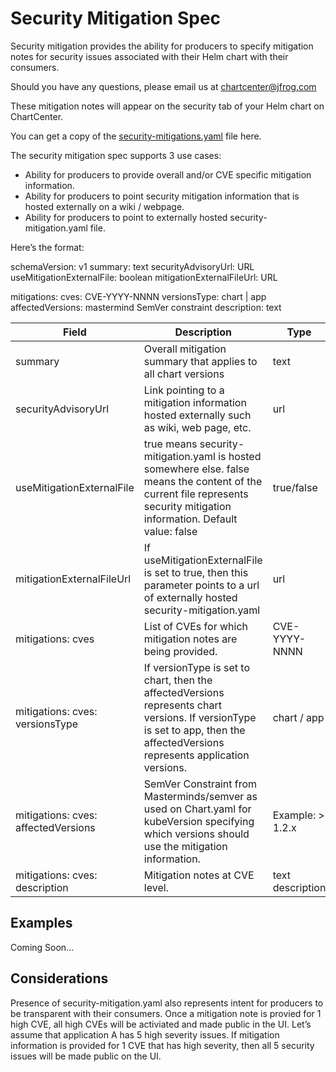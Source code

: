 # Security Mitigation Spec

Security mitigation provides the ability for producers to specify mitigation notes for security issues associated with their Helm chart with their consumers.

Should you have any questions, please email us at [chartcenter@jfrog.com](mailto:chartcenter@jfrog.com)

These mitigation notes will appear on the security tab of your Helm chart on ChartCenter.

You can get a copy of the [security-mitigations.yaml](https://github.com/jfrog/chartcenter/blob/master/docs/security-mitigation.yaml) file here.

The security mitigation spec supports 3 use cases:
* Ability for producers to provide overall and/or CVE specific mitigation information. 
* Ability for producers to point security mitigation information that is hosted externally on a wiki / webpage.
* Ability for producers to point to externally hosted security-mitigation.yaml file.

Here’s the format:

schemaVersion: v1
summary: text
securityAdvisoryUrl: URL
useMitigationExternalFile: boolean
mitigationExternalFileUrl: URL

mitigations:
cves: 
  CVE-YYYY-NNNN
  versionsType: chart | app
  affectedVersions: mastermind SemVer constraint
  description: text

| Field  | Description | Type |
| ------------- | ------------- | ---- |
| summary  | Overall mitigation summary that applies to all chart versions  | text |
| securityAdvisoryUrl | Link pointing to a mitigation information hosted externally such as wiki, web page, etc. | url |
| useMitigationExternalFile | true means security-mitigation.yaml is hosted somewhere else. false means the content of the current file represents security mitigation information. Default value: false | true/false | 
| mitigationExternalFileUrl | If useMitigationExternalFile is set to true, then this parameter points to a url of externally hosted security-mitigation.yaml | url | 
| mitigations: cves | List of CVEs for which mitigation notes are being provided. | CVE-YYYY-NNNN | 
| mitigations: cves: versionsType | If versionType is set to chart, then the affectedVersions represents chart versions. If versionType is set to app, then the affectedVersions represents application versions. | chart / app | 
| mitigations: cves: affectedVersions | SemVer Constraint from Masterminds/semver as used on Chart.yaml for kubeVersion specifying which versions should use the mitigation information. | Example: > 1.2.x || < 2.5.8 | 
| mitigations: cves: description | Mitigation notes at CVE level. | text description | 

## Examples
Coming Soon...

## Considerations
Presence of security-mitigation.yaml also represents intent for producers to be transparent with their consumers. Once a mitigation note is provied for 1 high CVE, all high CVEs will be activiated and made public in the UI. Let’s assume that application A has 5 high severity issues. If mitigation information is provided for 1 CVE that has high severity, then all 5 security issues will be made public on the UI.


